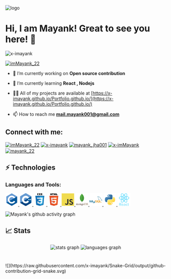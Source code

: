 ![logo](https://github.com/x-imayank/x-imayank/blob/main/Profile.jpg)
# Hi, I am Mayank! Great to see you here! 👋

<p align="left"> <img src="https://komarev.com/ghpvc/?username=x-imayank&label=Profile%20views&color=0e75b6&style=flat" alt="x-imayank" /> </p>

<p align="left"> <a href="https://twitter.com/imMayank_22" target="blank"><img src="https://img.shields.io/twitter/follow/imMayank_22?logo=twitter&style=for-the-badge" alt="imMayank_22" /></a> </p>

- 🔭 I’m currently working on **Open source contribution**

- 🌱 I’m currently learning **React , Nodejs**

- 👨‍💻 All of my projects are available at [https://x-imayank.github.io/Portfolio.github.io/](https://x-imayank.github.io/Portfolio.github.io/)

- 📫 How to reach me **mail.mayank001@gmail.com**

## Connect with me:
<p align="left">
<a href="https://twitter.com/imMayank_22" target="blank"><img align="center" src="https://raw.githubusercontent.com/rahuldkjain/github-profile-readme-generator/master/src/images/icons/Social/twitter.svg" alt="imMayank_22" height="30" width="40" /></a>
<a href="https://linkedin.com/in/x-imayank" target="blank"><img align="center" src="https://raw.githubusercontent.com/rahuldkjain/github-profile-readme-generator/master/src/images/icons/Social/linked-in-alt.svg" alt="x-imayank" height="30" width="40" /></a>
<a href="https://www.codechef.com/users/mayank_jha001" target="blank"><img align="center" src="https://cdn.jsdelivr.net/npm/simple-icons@3.1.0/icons/codechef.svg" alt="mayank_jha001" height="30" width="40" /></a>
<a href="https://www.leetcode.com/x-imMayank" target="blank"><img align="center" src="https://raw.githubusercontent.com/rahuldkjain/github-profile-readme-generator/master/src/images/icons/Social/leet-code.svg" alt="x-imMayank" height="30" width="40" /></a>
<a href="https://auth.geeksforgeeks.org/user/mayank_22" target="blank"><img align="center" src="https://raw.githubusercontent.com/rahuldkjain/github-profile-readme-generator/master/src/images/icons/Social/geeks-for-geeks.svg" alt="mayank_22" height="30" width="40" /></a>
</p>

## ⚡ Technologies

<h3 align="left">Languages and Tools:</h3>
<p align="left"> <a href="https://www.cprogramming.com/" target="_blank" rel="noreferrer"> <img src="https://raw.githubusercontent.com/devicons/devicon/master/icons/c/c-original.svg" alt="c" width="40" height="40"/> </a> <a href="https://www.w3schools.com/cpp/" target="_blank" rel="noreferrer"> <img src="https://raw.githubusercontent.com/devicons/devicon/master/icons/cplusplus/cplusplus-original.svg" alt="cplusplus" width="40" height="40"/> </a> <a href="https://www.w3schools.com/css/" target="_blank" rel="noreferrer"> <img src="https://raw.githubusercontent.com/devicons/devicon/master/icons/css3/css3-original-wordmark.svg" alt="css3" width="40" height="40"/> </a> <a href="https://www.w3.org/html/" target="_blank" rel="noreferrer"> <img src="https://raw.githubusercontent.com/devicons/devicon/master/icons/html5/html5-original-wordmark.svg" alt="html5" width="40" height="40"/> </a> <a href="https://developer.mozilla.org/en-US/docs/Web/JavaScript" target="_blank" rel="noreferrer"> <img src="https://raw.githubusercontent.com/devicons/devicon/master/icons/javascript/javascript-original.svg" alt="javascript" width="40" height="40"/> </a> <a href="https://www.mongodb.com/" target="_blank" rel="noreferrer"> <img src="https://raw.githubusercontent.com/devicons/devicon/master/icons/mongodb/mongodb-original-wordmark.svg" alt="mongodb" width="40" height="40"/> </a> <a href="https://www.mysql.com/" target="_blank" rel="noreferrer"> <img src="https://raw.githubusercontent.com/devicons/devicon/master/icons/mysql/mysql-original-wordmark.svg" alt="mysql" width="40" height="40"/> </a> <a href="https://www.python.org" target="_blank" rel="noreferrer"> <img src="https://raw.githubusercontent.com/devicons/devicon/master/icons/python/python-original.svg" alt="python" width="40" height="40"/> </a> <a href="https://reactjs.org/" target="_blank" rel="noreferrer"> <img src="https://raw.githubusercontent.com/devicons/devicon/master/icons/react/react-original-wordmark.svg" alt="react" width="40" height="40"/> </a> </p>


![Mayank's github activity graph](https://github-readme-activity-graph.vercel.app/graph?username=x-imayank&bg_color=0f2d3d&color=1cadfb&line=1cadfb&point=1cadfb&area=true&hide_border=true)


## 📈 Stats


###

<div align="center">
  <img src="https://github-readme-stats.vercel.app/api?username=x-imayank&hide_title=false&hide_rank=false&show_icons=true&include_all_commits=true&count_private=true&disable_animations=false&theme=dracula&locale=en&hide_border=false" height="150" alt="stats graph"  />
  <img src="https://github-readme-stats.vercel.app/api/top-langs?username=x-imayank&locale=en&hide_title=false&layout=compact&card_width=320&langs_count=5&theme=dracula&hide_border=false" height="150" alt="languages graph"  />
</div>

###



###



###



###

<br clear="both">
![](https://raw.githubusercontent.com/x-imayank/Snake-Grid/output/github-contribution-grid-snake.svg)

###
</p>

